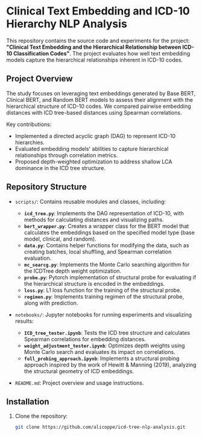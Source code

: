 # Clinical Text Embedding and ICD-10 Hierarchy NLP Analysis

This repository contains the source code and experiments for the project: **"Clinical Text Embedding and the Hierarchical Relationship between ICD-10 Classification Codes"**. The project evaluates how well text embedding models capture the hierarchical relationships inherent in ICD-10 codes.

## Project Overview

The study focuses on leveraging text embeddings generated by Base BERT, Clinical BERT, and Random BERT models to assess their alignment with the hierarchical structure of ICD-10 codes. We compared pairwise embedding distances with ICD tree-based distances using Spearman correlations.

Key contributions:
- Implemented a directed acyclic graph (DAG) to represent ICD-10 hierarchies.
- Evaluated embedding models' abilities to capture hierarchical relationships through correlation metrics.
- Proposed depth-weighted optimization to address shallow LCA dominance in the ICD tree structure.

## Repository Structure

- `scripts/`: Contains reusable modules and classes, including:
  - **`icd_tree.py`**: Implements the DAG representation of ICD-10, with methods for calculating distances and visualizing paths.
  - **`bert_wrapper.py`**: Creates a wrapper class for the BERT model that calculates the embeddings based on the specified model type (base model, clinical, and random).
  - **`data.py`**: Contains helper functions for modifying the data, such as creating batches, local shuffling, and Spearman correlation evaluation.
  - **`mc_searcg.py`**: Implements the Monte Carlo searching algorithm for the ICDTree depth weight optimization.
  - **`probe.py`**: Pytorch implementation of structural probe for evaluating if the hierarchical structure is encoded in the embeddings.
  - **`loss.py`**: L1 loss function for the training of the structural probe.
  - **`regimen.py`**: Implements training regimen of the structural probe, along with prediction.
  
- `notebooks/`: Jupyter notebooks for running experiments and visualizing results:
  - **`ICD_tree_tester.ipynb`**: Tests the ICD tree structure and calculates Spearman correlations for embedding distances.
  - **`weight_adjustment_tester.ipynb`**: Optimizes depth weights using Monte Carlo search and evaluates its impact on correlations.
  - **`full_probing_approach.ipynb`**: Implements a structural probing approach inspired by the work of Hewitt & Manning (2019), analyzing the structural geometry of ICD embeddings.
- `README.md`: Project overview and usage instructions.

## Installation

1. Clone the repository:
   ```bash
   git clone https://github.com/alicoppe/icd-tree-nlp-analysis.git

